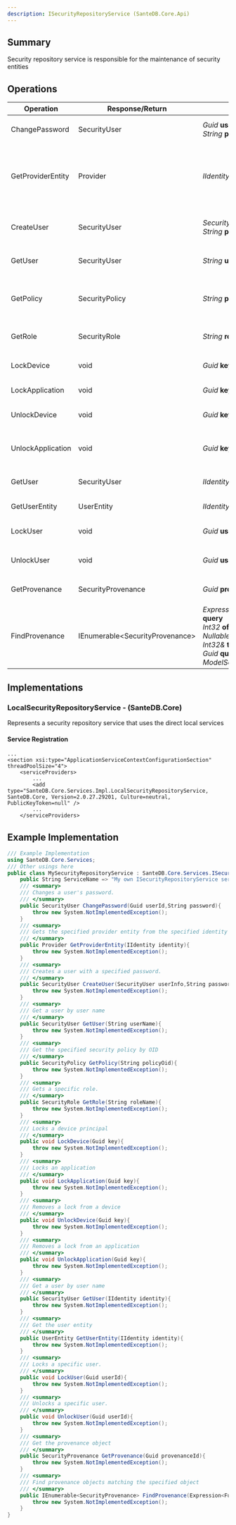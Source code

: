 ```yaml
---
description: ISecurityRepositoryService (SanteDB.Core.Api)
---
```


## Summary
Security repository service is responsible for the maintenance of security entities

## Operations

|Operation|Response/Return|Input/Parameter|Description|
|-|-|-|-|
|ChangePassword|SecurityUser|*Guid* **userId**<br/>*String* **password**|Changes a user's password.|
|GetProviderEntity|Provider|*IIdentity* **identity**|Gets the specified provider entity from the specified identity|
|CreateUser|SecurityUser|*SecurityUser* **userInfo**<br/>*String* **password**|Creates a user with a specified password.|
|GetUser|SecurityUser|*String* **userName**|Get a user by user name|
|GetPolicy|SecurityPolicy|*String* **policyOid**|Get the specified security policy by OID|
|GetRole|SecurityRole|*String* **roleName**|Gets a specific role.|
|LockDevice|void|*Guid* **key**|Locks a device principal|
|LockApplication|void|*Guid* **key**|Locks an application|
|UnlockDevice|void|*Guid* **key**|Removes a lock from a device|
|UnlockApplication|void|*Guid* **key**|Removes a lock from an application|
|GetUser|SecurityUser|*IIdentity* **identity**|Get a user by user name|
|GetUserEntity|UserEntity|*IIdentity* **identity**|Get the user entity|
|LockUser|void|*Guid* **userId**|Locks a specific user.|
|UnlockUser|void|*Guid* **userId**|Unlocks a specific user.|
|GetProvenance|SecurityProvenance|*Guid* **provenanceId**|Get the provenance object|
|FindProvenance|IEnumerable&lt;SecurityProvenance>|*Expression&lt;Func&lt;SecurityProvenance,Boolean>>* **query**<br/>*Int32* **offset**<br/>*Nullable&lt;Int32>* **count**<br/>*Int32&* **totalResults**<br/>*Guid* **queryId**<br/>*ModelSort`1[]* **orderBy**|Find provenance objects matching the specified object|

## Implementations


### LocalSecurityRepositoryService - (SanteDB.Core)
Represents a security repository service that uses the direct local services

#### Service Registration
```markup
...
<section xsi:type="ApplicationServiceContextConfigurationSection" threadPoolSize="4">
	<serviceProviders>
		...
		<add type="SanteDB.Core.Services.Impl.LocalSecurityRepositoryService, SanteDB.Core, Version=2.0.27.29201, Culture=neutral, PublicKeyToken=null" />
		...
	</serviceProviders>
```
## Example Implementation
```csharp
/// Example Implementation
using SanteDB.Core.Services;
/// Other usings here
public class MySecurityRepositoryService : SanteDB.Core.Services.ISecurityRepositoryService { 
	public String ServiceName => "My own ISecurityRepositoryService service";
	/// <summary>
	/// Changes a user's password.
	/// </summary>
	public SecurityUser ChangePassword(Guid userId,String password){
		throw new System.NotImplementedException();
	}
	/// <summary>
	/// Gets the specified provider entity from the specified identity
	/// </summary>
	public Provider GetProviderEntity(IIdentity identity){
		throw new System.NotImplementedException();
	}
	/// <summary>
	/// Creates a user with a specified password.
	/// </summary>
	public SecurityUser CreateUser(SecurityUser userInfo,String password){
		throw new System.NotImplementedException();
	}
	/// <summary>
	/// Get a user by user name
	/// </summary>
	public SecurityUser GetUser(String userName){
		throw new System.NotImplementedException();
	}
	/// <summary>
	/// Get the specified security policy by OID
	/// </summary>
	public SecurityPolicy GetPolicy(String policyOid){
		throw new System.NotImplementedException();
	}
	/// <summary>
	/// Gets a specific role.
	/// </summary>
	public SecurityRole GetRole(String roleName){
		throw new System.NotImplementedException();
	}
	/// <summary>
	/// Locks a device principal
	/// </summary>
	public void LockDevice(Guid key){
		throw new System.NotImplementedException();
	}
	/// <summary>
	/// Locks an application
	/// </summary>
	public void LockApplication(Guid key){
		throw new System.NotImplementedException();
	}
	/// <summary>
	/// Removes a lock from a device
	/// </summary>
	public void UnlockDevice(Guid key){
		throw new System.NotImplementedException();
	}
	/// <summary>
	/// Removes a lock from an application
	/// </summary>
	public void UnlockApplication(Guid key){
		throw new System.NotImplementedException();
	}
	/// <summary>
	/// Get a user by user name
	/// </summary>
	public SecurityUser GetUser(IIdentity identity){
		throw new System.NotImplementedException();
	}
	/// <summary>
	/// Get the user entity
	/// </summary>
	public UserEntity GetUserEntity(IIdentity identity){
		throw new System.NotImplementedException();
	}
	/// <summary>
	/// Locks a specific user.
	/// </summary>
	public void LockUser(Guid userId){
		throw new System.NotImplementedException();
	}
	/// <summary>
	/// Unlocks a specific user.
	/// </summary>
	public void UnlockUser(Guid userId){
		throw new System.NotImplementedException();
	}
	/// <summary>
	/// Get the provenance object
	/// </summary>
	public SecurityProvenance GetProvenance(Guid provenanceId){
		throw new System.NotImplementedException();
	}
	/// <summary>
	/// Find provenance objects matching the specified object
	/// </summary>
	public IEnumerable<SecurityProvenance> FindProvenance(Expression<Func<SecurityProvenance,Boolean>> query,Int32 offset,Nullable<Int32> count,Int32& totalResults,Guid queryId,ModelSort`1[] orderBy){
		throw new System.NotImplementedException();
	}
}
```
